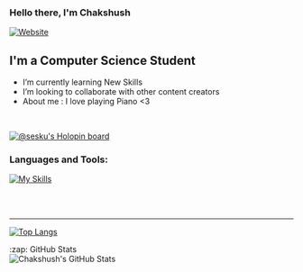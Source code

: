 ### Hello there, I'm Chakshush

[![Website](https://img.shields.io/website?label=Chakshush&style=for-the-badge&url=https%3A%2F%2Fchakshush.netlify.app)](https://chakshush.netlify.app)

## I'm a Computer Science Student

- I’m currently learning New Skills
- I’m looking to collaborate with other content creators
- About me : I love playing Piano <3



<br />

[![@sesku's Holopin board](https://holopin.io/api/user/board?user=sesku)](https://holopin.io/@sesku)


### Languages and Tools:

[![My Skills](https://skillicons.dev/icons?i=vscode,html,css,sass,js,react,mysql,git,github,svelte,regex,raspberrypi,firebase,cpp,bash,aws,ae&perline=10)](https://skillicons.dev)

<br />
<br />

---

[![Top Langs](https://github-readme-stats.vercel.app/api/top-langs/?username=anuraghazra&layout=compact&theme=synthwave&hide_border=true)](https://github.com/chakshush/github-readme-stats)

  <summary>:zap: GitHub Stats</summary>
  <img align="left" alt="Chakshush's GitHub Stats" src="https://github-readme-stats.codestackr.vercel.app/api?username=chakshush&show_icons=true&hide_border=true&theme=synthwave" />

[website]: chakshush.netlify.app
[twitter]: https://twitter.com/Chakshush2307
[instagram]: https://instagram.com/chakshush_
[linkedin]: https://www.linkedin.com/in/chakshush-gautam-138856193/
